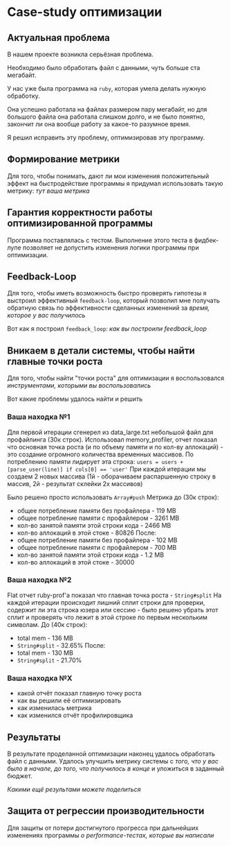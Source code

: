 # Case-study оптимизации

## Актуальная проблема
В нашем проекте возникла серьёзная проблема.

Необходимо было обработать файл с данными, чуть больше ста мегабайт.

У нас уже была программа на `ruby`, которая умела делать нужную обработку.

Она успешно работала на файлах размером пару мегабайт, но для большого файла она работала слишком долго, и не было понятно, закончит ли она вообще работу за какое-то разумное время.

Я решил исправить эту проблему, оптимизировав эту программу.

## Формирование метрики
Для того, чтобы понимать, дают ли мои изменения положительный эффект на быстродействие программы я придумал использовать такую метрику: *тут ваша метрика*

## Гарантия корректности работы оптимизированной программы
Программа поставлялась с тестом. Выполнение этого теста в фидбек-лупе позволяет не допустить изменения логики программы при оптимизации.

## Feedback-Loop
Для того, чтобы иметь возможность быстро проверять гипотезы я выстроил эффективный `feedback-loop`, который позволил мне получать обратную связь по эффективности сделанных изменений за *время, которое у вас получилось*

Вот как я построил `feedback_loop`: *как вы построили feedback_loop*

## Вникаем в детали системы, чтобы найти главные точки роста
Для того, чтобы найти "точки роста" для оптимизации я воспользовался *инструментами, которыми вы воспользовались*

Вот какие проблемы удалось найти и решить

### Ваша находка №1
Для первой итерации сгенерел из data_large.txt небольшой файл для профайлинга (30к строк). Использовал memory_profiler, отчет показал что основная точка роста (и по объему памяти и по кол-ву аллокаций) - это создание огромного количества временных массивов. По потреблению памяти лидирует эта строка:
`users = users + [parse_user(line)] if cols[0] == 'user'`
При каждой итерации мы создаем 2 новых массива (1й - оборачиваем распаршенную строку в массив, 2й - результат склейки 2х массивов)

Было решено просто использовать `Array#push`
Метрика до (30к строк):
- общее потребление памяти без профайлера - 119 MB
- общее потребление памяти с профайлером - 3261 MB
- кол-во занятой памяти этой строки кода - 2466 MB
- кол-во аллокаций в этой стоке - 80826
После:
- общее потребление памяти без профайлера - 102 MB
- общее потребление памяти с профайлером - 700 MB
- кол-во занятой памяти этой строки кода - 1.2 MB
- кол-во аллокаций в этой стоке - 30000

### Ваша находка №2
Flat отчет ruby-prof'а показал что главная точка роста - `String#split`
На каждой итерации происходит лишний сплит строки для проверки, содержит ли эта строка юзера или сессию - было решено убрать этот сплит и проверять что лежит в этой строке по первым нескольким символам.
До (40к строк):
- total mem - 136 MB
- `String#split` - 32.65%
После:
- total mem - 130 MB
- `String#split` - 21.70%

### Ваша находка №X
- какой отчёт показал главную точку роста
- как вы решили её оптимизировать
- как изменилась метрика
- как изменился отчёт профилировщика

## Результаты
В результате проделанной оптимизации наконец удалось обработать файл с данными.
Удалось улучшить метрику системы с *того, что у вас было в начале, до того, что получилось в конце* и уложиться в заданный бюджет.

*Какими ещё результами можете поделиться*

## Защита от регрессии производительности
Для защиты от потери достигнутого прогресса при дальнейших изменениях программы *о performance-тестах, которые вы написали*
